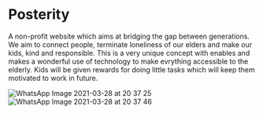 
# Posterity
A non-profit website which aims at bridging the gap between generations. We aim to connect people, terminate loneliness of our elders and make our kids, kind and responsible. 
This is a very unique concept with enables and makes a wonderful use of technology to make evrything accessible to the elderly. Kids will be given rewards for doing little tasks which will keep them motivated to work in future.


![WhatsApp Image 2021-03-28 at 20 37 25](https://user-images.githubusercontent.com/51704343/112757555-dd7c1700-9007-11eb-8b61-722e4f220372.jpeg)
![WhatsApp Image 2021-03-28 at 20 37 46](https://user-images.githubusercontent.com/51704343/112757561-dfde7100-9007-11eb-9d50-7167d9a9be37.jpeg)

